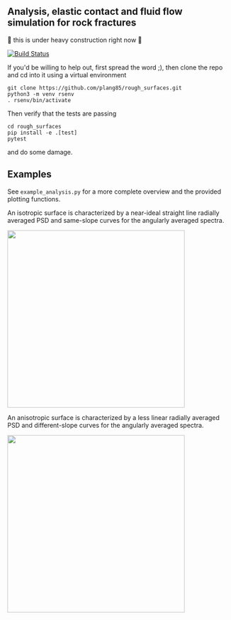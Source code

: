 ## Analysis, elastic contact and fluid flow simulation for rock fractures

:construction: this is under heavy construction right now :construction:

[![Build Status](https://travis-ci.org/plang85/rough_surfaces.svg?branch=master)](https://travis-ci.org/plang85/rough_surfaces)


If you'd be willing to help out, first spread the word ;), then clone the repo and cd into it using a virtual environment

```
git clone https://github.com/plang85/rough_surfaces.git
python3 -m venv rsenv
. rsenv/bin/activate
```

Then verify that the tests are passing

```
cd rough_surfaces
pip install -e .[test] 
pytest
```

and do some damage. 

## Examples

See `example_analysis.py` for a more complete overview and the provided plotting functions.

An isotropic surface is characterized by a near-ideal straight line radially averaged PSD and same-slope curves for the angularly averaged spectra.
<p align="left">
  <img src="https://raw.githubusercontent.com/plang85/rough_surfaces/master/doc/isotropic.png" height="400">
  <br/>
</p>
An anisotropic surface is characterized by a less linear radially averaged PSD and different-slope curves for the angularly averaged spectra.
<p align="left">
  <img src="https://raw.githubusercontent.com/plang85/rough_surfaces/master/doc/anisotropic.png" height="400">
  <br/>
</p>
